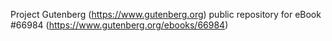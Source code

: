 Project Gutenberg (https://www.gutenberg.org) public repository for
eBook #66984 (https://www.gutenberg.org/ebooks/66984)
